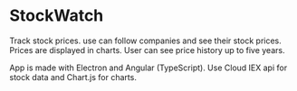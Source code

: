 # StockWatch
Track stock prices. use can follow companies and see their stock prices.
Prices are displayed in charts. User can see price history up to five years.

App is made with Electron and Angular (TypeScript).
Use Cloud IEX api for stock data and Chart.js for charts.

